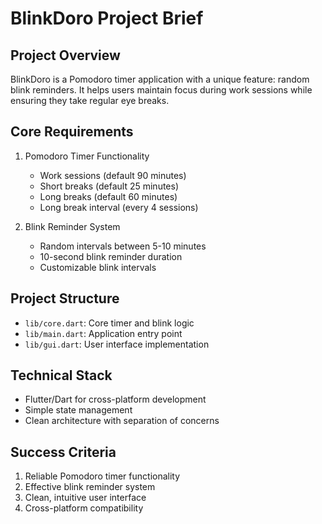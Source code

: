 # BlinkDoro Project Brief

## Project Overview
BlinkDoro is a Pomodoro timer application with a unique feature: random blink reminders. It helps users maintain focus during work sessions while ensuring they take regular eye breaks.

## Core Requirements
1. Pomodoro Timer Functionality
   - Work sessions (default 90 minutes)
   - Short breaks (default 25 minutes)
   - Long breaks (default 60 minutes)
   - Long break interval (every 4 sessions)

2. Blink Reminder System
   - Random intervals between 5-10 minutes
   - 10-second blink reminder duration
   - Customizable blink intervals

## Project Structure
- `lib/core.dart`: Core timer and blink logic
- `lib/main.dart`: Application entry point
- `lib/gui.dart`: User interface implementation

## Technical Stack
- Flutter/Dart for cross-platform development
- Simple state management
- Clean architecture with separation of concerns

## Success Criteria
1. Reliable Pomodoro timer functionality
2. Effective blink reminder system
3. Clean, intuitive user interface
4. Cross-platform compatibility 